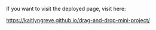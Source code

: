 If you want to visit the deployed page, visit here:

https://kaitlyngreve.github.io/drag-and-drop-mini-project/
